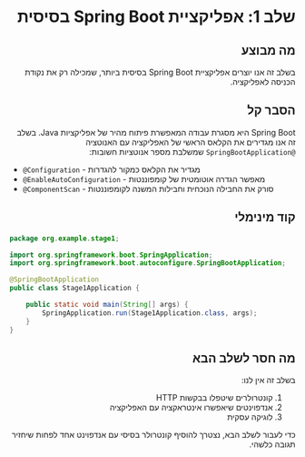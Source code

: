 <div dir="rtl">

# שלב 1: אפליקציית Spring Boot בסיסית

## מה מבוצע
בשלב זה אנו יוצרים אפליקציית Spring Boot בסיסית ביותר, שמכילה רק את נקודת הכניסה לאפליקציה.

## הסבר קל
Spring Boot היא מסגרת עבודה המאפשרת פיתוח מהיר של אפליקציות Java. בשלב זה אנו מגדירים את הקלאס הראשי של האפליקציה עם האנוטציה `@SpringBootApplication` שמשלבת מספר אנוטציות חשובות:

</div>

- `@Configuration` - מגדיר את הקלאס כמקור להגדרות
- `@EnableAutoConfiguration` - מאפשר הגדרה אוטומטית של קומפוננטות
- `@ComponentScan` - סורק את החבילה הנוכחית וחבילות המשנה לקומפוננטות

 
<div dir="rtl">

## קוד מינימלי

</div>

```java
package org.example.stage1;

import org.springframework.boot.SpringApplication;
import org.springframework.boot.autoconfigure.SpringBootApplication;

@SpringBootApplication
public class Stage1Application {

    public static void main(String[] args) {
        SpringApplication.run(Stage1Application.class, args);
    }
}
```

<div dir="rtl">

## מה חסר לשלב הבא
בשלב זה אין לנו:
1. קונטרולרים שיטפלו בבקשות HTTP
2. אנדפוינטים שיאפשרו אינטראקציה עם האפליקציה
3. לוגיקה עסקית

כדי לעבור לשלב הבא, נצטרך להוסיף קונטרולר בסיסי עם אנדפוינט אחד לפחות שיחזיר תגובה כלשהי.

</div>
